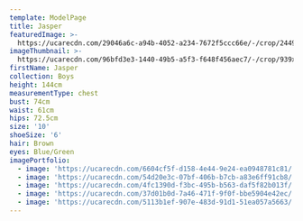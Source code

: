 ```yaml
---
template: ModelPage
title: Jasper
featuredImage: >-
  https://ucarecdn.com/29046a6c-a94b-4052-a234-7672f5ccc66e/-/crop/2449x1084/0,0/-/preview/
imageThumbnail: >-
  https://ucarecdn.com/96bfd3e3-1440-49b5-a5f3-f648f456aec7/-/crop/939x1373/337,175/-/preview/
firstName: Jasper
collection: Boys
height: 144cm
measurementType: chest
bust: 74cm
waist: 61cm
hips: 72.5cm
size: '10'
shoeSize: '6'
hair: Brown
eyes: Blue/Green
imagePortfolio:
  - image: 'https://ucarecdn.com/6604cf5f-d158-4e44-9e24-ea0948781c81/'
  - image: 'https://ucarecdn.com/54d20e3c-07bf-406b-b7cb-a83e6ff91cb8/'
  - image: 'https://ucarecdn.com/4fc1390d-f3bc-495b-b563-daf5f82b013f/'
  - image: 'https://ucarecdn.com/37d01b0d-7a46-471f-9f0f-bbe5904e42ec/'
  - image: 'https://ucarecdn.com/5113b1ef-907e-483d-91d1-51ea057a5663/'
---
```


